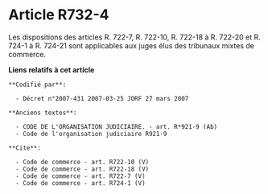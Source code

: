 # Article R732-4

Les dispositions des articles R. 722-7, R. 722-10, R. 722-18 à R. 722-20 et R. 724-1 à R. 724-21 sont applicables aux juges
élus des tribunaux mixtes de commerce.

**Liens relatifs à cet article**

	**Codifié par**:

	  - Décret n°2007-431 2007-03-25 JORF 27 mars 2007

	**Anciens textes**:

	  - CODE DE L'ORGANISATION JUDICIAIRE. - art. R*921-9 (Ab)
	  - Code de l'organisation judiciaire R921-9

	**Cite**:

	  - Code de commerce - art. R722-10 (V)
	  - Code de commerce - art. R722-18 (V)
	  - Code de commerce - art. R722-7 (V)
	  - Code de commerce - art. R724-1 (V)
